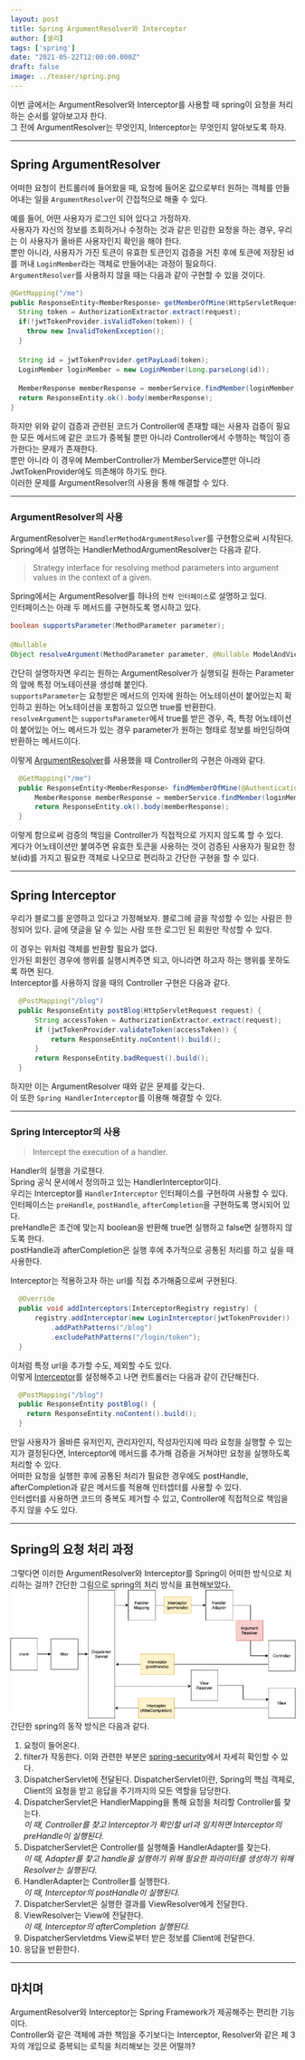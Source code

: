 ```yaml
---
layout: post  
title: Spring ArgumentResolver와 Interceptor
author: [샐리]
tags: ['spring']
date: "2021-05-22T12:00:00.000Z"
draft: false
image: ../teaser/spring.png
---
```


이번 글에서는 ArgumentResolver와 Interceptor를 사용할 때 spring이 요청을 처리하는 순서를 알아보고자 한다.  
그 전에 ArgumentResolver는 무엇인지, Interceptor는 무엇인지 알아보도록 하자.

---

## Spring ArgumentResolver
어떠한 요청이 컨트롤러에 들어왔을 때, 요청에 들어온 값으로부터 원하는 객체를 만들어내는 일을 `ArgumentResolver`이 간접적으로 해줄 수 있다.

예를 들어, 어떤 사용자가 로그인 되어 있다고 가정하자.  
사용자가 자신의 정보를 조회하거나 수정하는 것과 같은 민감한 요청을 하는 경우, 우리는 이 사용자가 올바른 사용자인지 확인을 해야 한다.  
뿐만 아니라, 사용자가 가진 토큰이 유효한 토큰인지 검증을 거친 후에 토큰에 저장된 id를 꺼내 `LoginMember`라는 객체로 만들어내는 과정이 필요하다.  
`ArgumentResolver`를 사용하지 않을 때는 다음과 같이 구현할 수 있을 것이다.  

```java
@GetMapping("/me")
public ResponseEntity<MemberResponse> getMemberOfMine(HttpServletRequest request) {
  String token = AuthorizationExtractor.extract(request);
  if(!jwtTokenProvider.isValidToken(token)) {
    throw new InvalidTokenException();
  }

  String id = jwtTokenProvider.getPayLoad(token);
  LoginMember loginMember = new LoginMember(Long.parseLong(id));

  MemberResponse memberResponse = memberService.findMember(loginMember.getId());
  return ResponseEntity.ok().body(memberResponse);
}
```  

하지만 위와 같이 검증과 관련된 코드가 Controller에 존재할 때는 사용자 검증이 필요한 모든 메서드에 같은 코드가 중복될 뿐만 아니라 Controller에서 수행하는 책임이 증가한다는 문제가 존재한다.    
뿐만 아니라 이 경우에 MemberController가 MemberService뿐만 아니라 JwtTokenProvider에도 의존해야 하기도 한다.      
이러한 문제를 ArgumentResolver의 사용을 통해 해결할 수 있다.  

---

### ArgumentResolver의 사용
ArgumentResolver는 `HandlerMethodArgumentResolver`를 구현함으로써 시작된다.    
Spring에서 설명하는 HandlerMethodArgumentResolver는 다음과 같다.  
> Strategy interface for resolving method parameters into argument values in the context of a given.

Spring에서는 ArgumentResolver를 하나의 `전략 인터페이스`로 설명하고 있다.    
인터페이스는 아래 두 메서드를 구현하도록 명시하고 있다.  

```java
boolean supportsParameter(MethodParameter parameter);

@Nullable
Object resolveArgument(MethodParameter parameter, @Nullable ModelAndViewContainer mavContainer, NativeWebRequest webRequest, @Nullable WebDataBinderFactory binderFactory) throws Exception;
```  

간단히 설명하자면 우리는 원하는 ArgumentResolver가 실행되길 원하는 Parameter의 앞에 특정 어노테이션을 생성해 붙인다.    
`supportsParameter`는 요청받은 메서드의 인자에 원하는 어노테이션이 붙어있는지 확인하고 원하는 어노테이션을 포함하고 있으면 true를 반환한다.  
`resolveArgument`는 `supportsParameter`에서 true를 받은 경우, 즉, 특정 어노테이션이 붙어있는 어느 메서드가 있는 경우 parameter가 원하는 형태로 정보를 바인딩하여 반환하는 메서드이다.  

이렇게 [ArgumentResolver](https://www.baeldung.com/spring-mvc-custom-data-binder)를 사용했을 때 Controller의 구현은 아래와 같다.  

```java
  @GetMapping("/me")
  public ResponseEntity<MemberResponse> findMemberOfMine(@AuthenticationPrincipal LoginMember loginMember) {
      MemberResponse memberResponse = memberService.findMember(loginMember.getId());
      return ResponseEntity.ok().body(memberResponse);
  }
```

이렇게 함으로써 검증의 책임을 Controller가 직접적으로 가지지 않도록 할 수 있다.    
게다가 어노테이션만 붙여주면 유효한 토큰을 사용하는 것이 검증된 사용자가 필요한 정보(id)를 가지고 필요한 객체로 나오므로 편리하고 간단한 구현을 할 수 있다.  

---

## Spring Interceptor
우리가 블로그를 운영하고 있다고 가정해보자.
블로그에 글을 작성할 수 있는 사람은 한정되어 있다.
글에 댓글을 달 수 있는 사람 또한 로그인 된 회원만 작성할 수 있다.

이 경우는 위처럼 객체를 반환할 필요가 없다.  
인가된 회원인 경우에 행위를 실행시켜주면 되고, 아니라면 하고자 하는 행위를 못하도록 하면 된다.  
Interceptor를 사용하지 않을 때의 Controller 구현은 다음과 같다.

```java
  @PostMapping("/blog")
  public ResponseEntity postBlog(HttpServletRequest request) {
      String accessToken = AuthorizationExtractor.extract(request);
      if (jwtTokenProvider.validateToken(accessToken)) {
          return ResponseEntity.noContent().build();
      }
      return ResponseEntity.badRequest().build();
  }
```

하지만 이는 ArgumentResolver 때와 같은 문제를 갖는다.  
이 또한 `Spring HandlerInterceptor`를 이용해 해결할 수 있다.  

---

### Spring Interceptor의 사용
> Intercept the execution of a handler.

Handler의 실행을 가로챈다.  
Spring 공식 문서에서 정의하고 있는 HandlerInterceptor이다.  
우리는 Interceptor를 `HandlerInterceptor` 인터페이스를 구현하여 사용할 수 있다.  
인터페이스는 `preHandle`, `postHandle`, `afterCompletion`을 구현하도록 명시되어 있다.  
preHandle은 조건에 맞는지 boolean을 반환해 true면 실행하고 false면 실행하지 않도록 한다.  
postHandle과 afterCompletion은 실행 후에 추가적으로 공통된 처리를 하고 싶을 때 사용한다.  

Interceptor는 적용하고자 하는 url를 직접 추가해줌으로써 구현된다.  

```java
  @Override
  public void addInterceptors(InterceptorRegistry registry) {
      registry.addInterceptor(new LoginInterceptor(jwtTokenProvider))
          .addPathPatterns("/blog")
          .excludePathPatterns("/login/token");
  }
```

이처럼 특정 url을 추가할 수도, 제외할 수도 있다.    
이렇게 [Interceptor](https://www.baeldung.com/spring-mvc-handlerinterceptor)를 설정해주고 나면 컨트롤러는 다음과 같이 간단해진다.  

```java
  @PostMapping("/blog")
  public ResponseEntity postBlog() {
    return ResponseEntity.noContent().build();
  }
```  

만일 사용자가 올바른 유저인지, 관리자인지, 작성자인지에 따라 요청을 실행할 수 있는지가 결정된다면, Interceptor에 메서드를 추가해 검증을 거쳐야만 요청을 실행하도록 처리할 수 있다.  
어떠한 요청을 실행한 후에 공통된 처리가 필요한 경우에도 postHandle, afterCompletion과 같은 메서드를 적용해 인터셉터를 사용할 수 있다.  
인터셉터를 사용하면 코드의 중복도 제거할 수 있고, Controller에 직접적으로 책임을 주지 않을 수도 있다.  

---

## Spring의 요청 처리 과정
그렇다면 이러한 ArgumentResolver와 Interceptor를 Spring이 어떠한 방식으로 처리하는 걸까?
간단한 그림으로 spring의 처리 방식을 표현해보았다.  
![spring_flow](src/content/images/2021-05-24-spring-flow.png)
간단한 spring의 동작 방식은 다음과 같다.
1. 요청이 들어온다.
2. filter가 작동한다. 이와 관련한 부분은 [spring-security](https://spring.io/guides/topicals/spring-security-architecture/)에서 자세히 확인할 수 있다.
3. DispatcherServlet에 전달된다. DispatcherServlet이란, Spring의 핵심 객체로, Client의 요청을 받고 응답을 주기까지의 모든 역할을 담당한다.
4. DispatcherServlet은 HandlerMapping을 통해 요청을 처리할 Controller를 찾는다.  
   *이 때, Controller를 찾고 Interceptor가 확인할 url과 일치하면 Interceptor의 preHandle이 실행된다.*
5. DispatcherServlet은 Controller를 실행해줄 HandlerAdapter를 찾는다.  
   *이 때, Adapter를 찾고 handle을 실행하기 위해 필요한 파라미터를 생성하기 위해 Resolver는 실행된다.*
6. HandlerAdapter는 Controller를 실행한다.  
   *이 때, Interceptor의 postHandle이 실행된다.*
7. DispatcherServlet은 실행한 결과를 ViewResolver에게 전달한다.
8. ViewResolver는 View에 전달한다.  
   *이 때, Interceptor의 afterCompletion 실행된다.*
9. DispatcherServletdms View로부터 받은 정보를 Client에 전달한다.
10. 응답을 반환한다.

---

## 마치며
ArgumentResolver와 Interceptor는 Spring Framework가 제공해주는 편리한 기능이다.  
Controller와 같은 객체에 과한 책임을 주기보다는 Interceptor, Resolver와 같은 제 3자의 개입으로 중복되는 로직을 처리해보는 것은 어떨까?  

